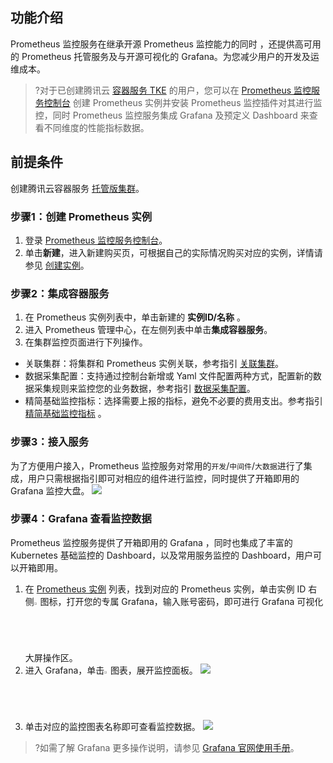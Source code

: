 ## 功能介绍

 Prometheus 监控服务在继承开源 Prometheus 监控能力的同时 ，还提供高可用的 Prometheus 托管服务及与开源可视化的 Grafana。为您减少用户的开发及运维成本。

>?对于已创建腾讯云 [容器服务 TKE](https://cloud.tencent.com/document/product/457) 的用户，您可以在 [ Prometheus 监控服务控制台](https://console.cloud.tencent.com/monitor/prometheus) 创建 Prometheus 实例并安装 Prometheus 监控插件对其进行监控，同时 Prometheus 监控服务集成 Grafana 及预定义 Dashboard 来查看不同维度的性能指标数据。

## 前提条件

创建腾讯云容器服务 [托管版集群](https://cloud.tencent.com/document/product/457/32189#TemplateCreation)。



### 步骤1：创建 Prometheus 实例[](id:step1)

1. 登录 [ Prometheus 监控服务控制台](https://console.cloud.tencent.com/monitor/prometheus)。
2. 单击**新建**，进入新建购买页，可根据自己的实际情况购买对应的实例，详情请参见 [创建实例](https://cloud.tencent.com/document/product/1416/55982)。

### 步骤2：集成容器服务

1. 在 Prometheus 实例列表中，单击新建的 **实例ID/名称** 。
2. 进入 Prometheus 管理中心，在左侧列表中单击**集成容器服务**。
3. 在集群监控页面进行下列操作。
 - 关联集群：将集群和 Prometheus 实例关联，参考指引 [关联集群](https://cloud.tencent.com/document/product/457/71898)。
 - 数据采集配置：支持通过控制台新增或 Yaml 文件配置两种方式，配置新的数据采集规则来监控您的业务数据，参考指引 [数据采集配置](https://cloud.tencent.com/document/product/457/71899)。
 - 精简基础监控指标：选择需要上报的指标，避免不必要的费用支出。参考指引 [精简基础监控指标](https://cloud.tencent.com/document/product/457/71900) 。


### 步骤3：接入服务[](id:step3)

为了方便用户接入，Prometheus 监控服务对常用的`开发`/`中间件`/`大数据`进行了集成，用户只需根据指引即可对相应的组件进行监控，同时提供了开箱即用的 Grafana 监控大盘。
![](https://qcloudimg.tencent-cloud.cn/raw/7d1136b5da27869051f3fd10734c614a.png)

### 步骤4：Grafana 查看监控数据[](id:step4)

Prometheus 监控服务提供了开箱即用的 Grafana ，同时也集成了丰富的 Kubernetes 基础监控的 Dashboard，以及常用服务监控的 Dashboard，用户可以开箱即用。

1. 在 [Prometheus 实例](https://console.cloud.tencent.com/monitor/prometheus) 列表，找到对应的 Prometheus 实例，单击实例 ID 右侧<img src="https://main.qcloudimg.com/raw/978c842f0c093a31df8d5240dd01016d.png" width="2%">图标，打开您的专属 Grafana，输入账号密码，即可进行 Grafana 可视化大屏操作区。
2. 进入 Grafana，单击<img src="https://main.qcloudimg.com/raw/7e3fff6131aa085987552a9725e9ae54.png" width="2%">图表，展开监控面板。
   ![](https://main.qcloudimg.com/raw/2821a37a7b766da09c1b6b3f995b32b4.png)
3. 单击对应的监控图表名称即可查看监控数据。
   ![](https://main.qcloudimg.com/raw/8d9c88d74a9fc1732145040f6df3954f.png)

>?如需了解 Grafana 更多操作说明，请参见 [Grafana 官网使用手册](https://grafana.com/docs/grafana/latest/getting-started/)。



